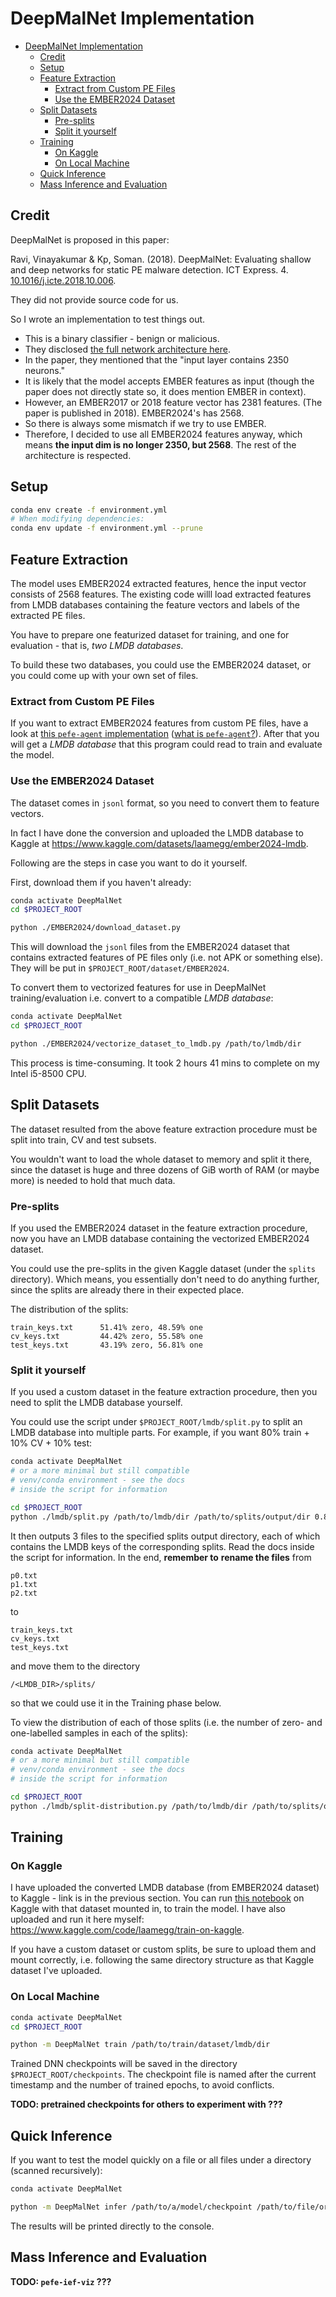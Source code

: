 # DeepMalNet Implementation

- [DeepMalNet Implementation](#deepmalnet-implementation)
  - [Credit](#credit)
  - [Setup](#setup)
  - [Feature Extraction](#feature-extraction)
    - [Extract from Custom PE Files](#extract-from-custom-pe-files)
    - [Use the EMBER2024 Dataset](#use-the-ember2024-dataset)
  - [Split Datasets](#split-datasets)
    - [Pre-splits](#pre-splits)
    - [Split it yourself](#split-it-yourself)
  - [Training](#training)
    - [On Kaggle](#on-kaggle)
    - [On Local Machine](#on-local-machine)
  - [Quick Inference](#quick-inference)
  - [Mass Inference and Evaluation](#mass-inference-and-evaluation)

## Credit

DeepMalNet is proposed in this paper:

Ravi, Vinayakumar & Kp, Soman. (2018). DeepMalNet: Evaluating shallow and deep networks for static PE malware detection. ICT Express. 4. [10.1016/j.icte.2018.10.006](https://doi.org/10.1016/j.icte.2018.10.006).

They did not provide source code for us.

So I wrote an implementation to test things out.

- This is a binary classifier - benign or malicious.
- They disclosed [the full network architecture here](https://github.com/vinayakumarr/dnn-ember/blob/master/DNN-info.pdf).
- In the paper, they mentioned that the "input layer
    contains 2350 neurons."
- It is likely that the model accepts EMBER features as
    input (though the paper does not directly state so,
    it does mention EMBER in context).
- However, an EMBER2017 or 2018 feature vector has 2381
    features. (The paper is published in 2018). EMBER2024's
    has 2568.
- So there is always some mismatch if we try to use EMBER.
- Therefore, I decided to use all EMBER2024 features anyway,
    which means **the input dim is no longer 2350, but 2568**.
    The rest of the architecture is respected.

## Setup

```sh
conda env create -f environment.yml
# When modifying dependencies:
conda env update -f environment.yml --prune
```

## Feature Extraction

The model uses EMBER2024 extracted features,
hence the input vector consists of
2568 features. The existing code willl
load extracted features from LMDB
databases containing the feature
vectors and labels of the extracted
PE files.

You have to prepare one featurized dataset
for training, and one for evaluation - that
is, *two LMDB databases*.

To build these two databases, you could use
the EMBER2024 dataset, or you could come
up with your own set of files.

### Extract from Custom PE Files

If you want to extract EMBER2024 features
from custom PE files, have a look at
[this `pefe-agent` implementation](https://github.com/laam-egg/EMBER2024?tab=readme-ov-file#mass-feature-extraction)
([what is `pefe-agent`?](https://github.com/pefe-system/pefe-loader)).
After that you will get a *LMDB database*
that this program could read to train
and evaluate the model.

### Use the EMBER2024 Dataset

The dataset comes in `jsonl` format,
so you need to convert them to feature
vectors.

In fact I have done the conversion
and uploaded the LMDB database to
Kaggle at <https://www.kaggle.com/datasets/laamegg/ember2024-lmdb>.

Following are the steps in case you
want to do it yourself.

First, download them if you haven't already:

```sh
conda activate DeepMalNet
cd $PROJECT_ROOT

python ./EMBER2024/download_dataset.py
```

This will download the `jsonl` files from
the EMBER2024 dataset that contains extracted
features of PE files only (i.e. not APK or
something else). They will be put in
`$PROJECT_ROOT/dataset/EMBER2024`.

To convert them to vectorized features
for use in DeepMalNet training/evaluation
i.e. convert to a compatible *LMDB database*:

```sh
conda activate DeepMalNet
cd $PROJECT_ROOT

python ./EMBER2024/vectorize_dataset_to_lmdb.py /path/to/lmdb/dir
```

This process is time-consuming.
It took 2 hours 41 mins to complete
on my Intel i5-8500 CPU.

## Split Datasets

The dataset resulted from the
above feature extraction procedure
must be split into train, CV and
test subsets.

You wouldn't want to load the
whole dataset to memory and split
it there, since the dataset is
huge and three dozens of GiB
worth of RAM (or maybe more)
is needed to hold that much
data.

### Pre-splits

If you used the EMBER2024 dataset
in the feature extraction procedure,
now you have an LMDB database containing
the vectorized EMBER2024 dataset.

You could use the pre-splits
in the given Kaggle dataset
(under the `splits` directory).
Which means, you essentially don't
need to do anything further, since
the splits are already there in
their expected place.

The distribution of the splits:

    train_keys.txt      51.41% zero, 48.59% one
    cv_keys.txt         44.42% zero, 55.58% one
    test_keys.txt       43.19% zero, 56.81% one

### Split it yourself

If you used a custom dataset
in the feature extraction procedure,
then you need to split the LMDB
database yourself.

You could use the script under
`$PROJECT_ROOT/lmdb/split.py`
to split an LMDB database into
multiple parts. For example,
if you want 80% train + 10% CV + 10% test:

```sh
conda activate DeepMalNet
# or a more minimal but still compatible
# venv/conda environment - see the docs
# inside the script for information

cd $PROJECT_ROOT
python ./lmdb/split.py /path/to/lmdb/dir /path/to/splits/output/dir 0.8 0.1 0.1
```

It then outputs 3 files to the specified
splits output directory, each of which
contains the LMDB keys of the corresponding
splits. Read the docs inside the script
for information. In the end, **remember to**
**rename the files** from

    p0.txt
    p1.txt
    p2.txt

to

    train_keys.txt
    cv_keys.txt
    test_keys.txt

and move them to the directory

    /<LMDB_DIR>/splits/

so that we could use it in the Training
phase below.

To view the distribution of each of
those splits (i.e. the number of
zero- and one-labelled samples in
each of the splits):

```sh
conda activate DeepMalNet
# or a more minimal but still compatible
# venv/conda environment - see the docs
# inside the script for information

cd $PROJECT_ROOT
python ./lmdb/split-distribution.py /path/to/lmdb/dir /path/to/splits/output/dir
```

## Training

### On Kaggle

I have uploaded the converted LMDB
database (from EMBER2024 dataset) to Kaggle - link
is in the previous section. You can run
[this notebook](./kaggle/train-on-kaggle.ipynb)
on Kaggle with that dataset mounted in,
to train the model. I have also uploaded
and run it here myself: <https://www.kaggle.com/code/laamegg/train-on-kaggle>.

If you have a custom dataset or custom
splits, be sure to upload them and mount
correctly, i.e. following the same directory
structure as that Kaggle dataset I've uploaded.

### On Local Machine

```sh
conda activate DeepMalNet
cd $PROJECT_ROOT

python -m DeepMalNet train /path/to/train/dataset/lmdb/dir
```

Trained DNN checkpoints will be saved in
the directory `$PROJECT_ROOT/checkpoints`.
The checkpoint file is named after the
current timestamp and the number of trained
epochs, to avoid conflicts.

**TODO: pretrained checkpoints for others to experiment with ???**

## Quick Inference

If you want to test the model quickly
on a file or all files under a
directory (scanned recursively):

```sh
conda activate DeepMalNet

python -m DeepMalNet infer /path/to/a/model/checkpoint /path/to/file/or/dir
```

The results will be printed directly
to the console.

## Mass Inference and Evaluation

**TODO: `pefe-ief-viz` ???**
